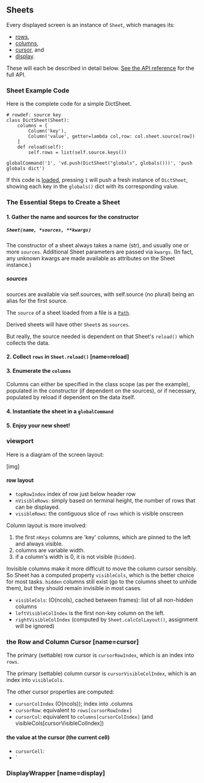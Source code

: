 
## Sheets

Every displayed screen is an instance of `Sheet`, which manages its:

- [rows](#reload),
- [columns](/column),
- [cursor](#cursor), and
- [display](#display).

These will each be described in detail below.  [See the API reference](/api/Sheet) for the full API.

### Sheet Example Code

Here is the complete code for a simple DictSheet.

```
# rowdef: source key
class DictSheet(Sheet):
    columns = [
        Column('key'),
        Column('value', getter=lambda col,row: col.sheet.source[row])
    ]
    def reload(self):
        self.rows = list(self.source.keys())

globalCommand('1', 'vd.push(DictSheet("globals", globals()))', 'push globals dict')
```

If this code is [loaded](/design/addons), pressing `1` will push a fresh instance of `DictSheet`, showing each key in the `globals()` dict with its corresponding value.

### The Essential Steps to Create a Sheet

#### 1. Gather the name and sources for the constructor

##### `Sheet(name, *sources, **kwargs)`

The constructor of a sheet always takes a name (str), and usually one or more `sources`.  Additional Sheet parameters are passed via `kwargs`.  (In fact, any unknown kwargs are made available as attributes on the Sheet instance.)

##### sources

sources are available via self.sources, with self.source (no plural) being an alias for the first source.

The `source` of a sheet loaded from a file is a [`Path`](/api/Path).

Derived sheets will have other `Sheet`s as `sources`.

But really, the source needed is dependent on that Sheet's `reload()` which collects the data.

#### 2. Collect `rows` in `Sheet.reload()` [name=reload]

#### 3. Enumerate the `columns`

Columns can either be specified in the class scope (as per the example), populated in the constructor (if dependent on the sources), or if necessary, populated by reload if dependent on the data itself.

#### 4. Instantiate the sheet in a `globalCommand`

#### 5. Enjoy your new sheet!

### viewport

Here is a diagram of the screen layout:

[img]

#### row layout

- `topRowIndex` index of row just below header row
- `nVisibleRows`: simply based on terminal height, the number of rows that can be displayed.
- `visibleRows`: the contiguous slice of `rows` which is visible onscreen

Column layout is more involved:

1. the first `nKeys` columns are 'key' columns, which are pinned to the left and always visible.
2. columns are variable width.
3. if a column's width is 0, it is not visible (`hidden`).

Invisible columns make it more difficult to move the column cursor sensibly.  So Sheet has a computed property `visibleCols`, which is the better choice for most tasks.  `hidden` columns still exist (go to the `C`olumns sheet to unhide them), but they should remain invisible in most cases.

- `visibleCols`: (O(ncols), cached between frames): list of all non-hidden columns
- `leftVisibleColIndex` is the first non-key column on the left.
- `rightVisibleColIndex` (computed by `Sheet.calcColLayout()`, assignment will be ignored)

### the Row and Column Cursor [name=cursor]

The primary (settable) row cursor is `cursorRowIndex`, which is an index into `rows`.

The primary (settable) column cursor is `cursorVisibleColIndex`, which is an index into `visibleCols`.

The other cursor properties are computed:

- `cursorColIndex` (O(ncols)); index into .columns
- `cursorRow`: equivalent to `rows[cursorRowIndex]`
- `cursorCol`: equivalent to `columns[cursorColIndex]` (and visibleCols[cursorVisibleColIndex])

#### the value at the cursor (the current cell)

- `cursorCell`:
- `

### DisplayWrapper [name=display]
